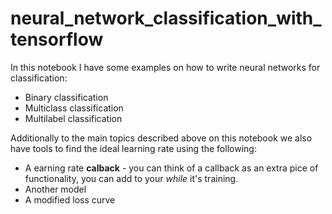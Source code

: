 # neural_network_classification_with_tensorflow
In this notebook I have some examples on how to write neural networks for classification:
* Binary classification
* Multiclass classification
* Multilabel classification

Additionally to the main topics described above on this notebook we also have tools to find the ideal learning rate using the following: 
* A earning rate **calback** - you can think of a callback as an extra pice of functionality, you can add to your *while* it's training.
* Another model 
* A modified loss curve 
